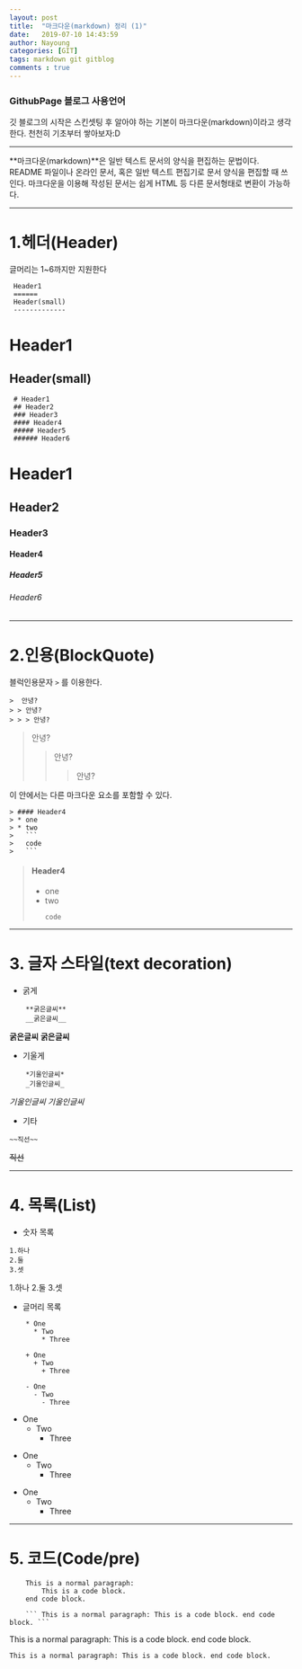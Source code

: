 ```yaml
---
layout: post
title:  "마크다운(markdown) 정리 (1)"
date:   2019-07-10 14:43:59
author: Nayoung
categories: [GIT]
tags: markdown git gitblog
comments : true
---
```




### GithubPage 블로그 사용언어
<span>깃 블로그의 시작은 스킨셋팅 후 알아야 하는 기본이 마크다운(markdown)이라고 생각한다.</span>
<span class="dp-bl"> 천천히 기초부터 쌓아보자:D </span>

----------------------------------------------------------------

**마크다운(markdown)**은 일반 텍스트 문서의 양식을 편집하는 문법이다.
README 파일이나 온라인 문서, 혹은 일반 텍스트 편집기로 문서 양식을 편집할 때 쓰인다. 마크다운을 이용해 작성된 문서는 쉽게 HTML 등 다른 문서형태로 변환이 가능하다.

------------------------------------------------------------------

# 1.헤더(Header)
<span class="ft1 dp-bl"> 글머리는 1~6까지만 지원한다</span>

```
 Header1
 ======
 Header(small)
 -------------
```

Header1
======

Header(small)
-------------

```
 # Header1
 ## Header2
 ### Header3
 #### Header4
 ##### Header5
 ###### Header6
```
# Header1
## Header2
### Header3
#### Header4
##### Header5
###### Header6

----------------------------------------------------------------------

# 2.인용(BlockQuote)
<span class="ft1 dp-bl">블럭인용문자 ```>``` 를 이용한다.</span>
```
>  안녕?
> > 안녕?
> > > 안녕?
```

>  안녕?
> >  안녕?
> > > 안녕?

이 안에서는 다른 마크다운 요소를 포함할 수 있다.
```
> #### Header4
> * one
> * two
>	```
>	code
>	```
```

> #### Header4
> * one
> * two
>	```
>	code
>	```

----------------------------------------------------------------

# 3. 글자 스타일(text decoration)

* 굵게
```
    **굵은글씨**
    __굵은글씨__
```
**굵은글씨**
__굵은글씨__

* 기울게
```
    *기울인글씨*
    _기울인글씨_
```
*기울인글씨*
_기울인글씨_

* 기타
```
~~직선~~
```
~~직선~~

----------------------------------------------------------------

# 4. 목록(List)

* 숫자 목록

```
1.하나
2.둘
3.셋
```
1.하나
2.둘
3.셋

* 글머리 목록

```
    * One
      * Two
        * Three

    + One
      + Two
        + Three

    - One
      - Two
        - Three
```

* One
  * Two
  	* Three

+ One
	+ Two
	   + Three

- One
  - Two
    - Three

----------------------------------------------------------------
# 5. 코드(Code/pre)
```
    This is a normal paragraph:
        This is a code block.
    end code block.

    ``` This is a normal paragraph: This is a code block. end code block. ```
```

This is a normal paragraph:
    This is a code block.
end code block.

``` This is a normal paragraph: This is a code block. end code block. ```
